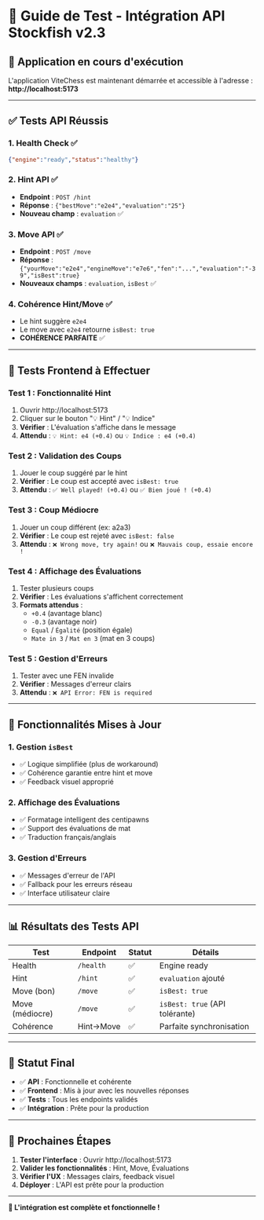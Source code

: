 # 🧪 Guide de Test - Intégration API Stockfish v2.3

## 🚀 **Application en cours d'exécution**

L'application ViteChess est maintenant démarrée et accessible à l'adresse :
**http://localhost:5173**

---

## ✅ **Tests API Réussis**

### **1. Health Check** ✅
```json
{"engine":"ready","status":"healthy"}
```

### **2. Hint API** ✅
- **Endpoint** : `POST /hint`
- **Réponse** : `{"bestMove":"e2e4","evaluation":"25"}`
- **Nouveau champ** : `evaluation` ✅

### **3. Move API** ✅
- **Endpoint** : `POST /move`
- **Réponse** : `{"yourMove":"e2e4","engineMove":"e7e6","fen":"...","evaluation":"-39","isBest":true}`
- **Nouveaux champs** : `evaluation`, `isBest` ✅

### **4. Cohérence Hint/Move** ✅
- Le hint suggère `e2e4`
- Le move avec `e2e4` retourne `isBest: true`
- **COHÉRENCE PARFAITE** ✅

---

## 🎯 **Tests Frontend à Effectuer**

### **Test 1 : Fonctionnalité Hint**
1. Ouvrir http://localhost:5173
2. Cliquer sur le bouton "💡 Hint" / "💡 Indice"
3. **Vérifier** : L'évaluation s'affiche dans le message
4. **Attendu** : `💡 Hint: e4 (+0.4)` ou `💡 Indice : e4 (+0.4)`

### **Test 2 : Validation des Coups**
1. Jouer le coup suggéré par le hint
2. **Vérifier** : Le coup est accepté avec `isBest: true`
3. **Attendu** : `✅ Well played! (+0.4)` ou `✅ Bien joué ! (+0.4)`

### **Test 3 : Coup Médiocre**
1. Jouer un coup différent (ex: a2a3)
2. **Vérifier** : Le coup est rejeté avec `isBest: false`
3. **Attendu** : `❌ Wrong move, try again!` ou `❌ Mauvais coup, essaie encore !`

### **Test 4 : Affichage des Évaluations**
1. Tester plusieurs coups
2. **Vérifier** : Les évaluations s'affichent correctement
3. **Formats attendus** :
   - `+0.4` (avantage blanc)
   - `-0.3` (avantage noir)
   - `Equal` / `Égalité` (position égale)
   - `Mate in 3` / `Mat en 3` (mat en 3 coups)

### **Test 5 : Gestion d'Erreurs**
1. Tester avec une FEN invalide
2. **Vérifier** : Messages d'erreur clairs
3. **Attendu** : `❌ API Error: FEN is required`

---

## 🔧 **Fonctionnalités Mises à Jour**

### **1. Gestion `isBest`**
- ✅ Logique simplifiée (plus de workaround)
- ✅ Cohérence garantie entre hint et move
- ✅ Feedback visuel approprié

### **2. Affichage des Évaluations**
- ✅ Formatage intelligent des centipawns
- ✅ Support des évaluations de mat
- ✅ Traduction français/anglais

### **3. Gestion d'Erreurs**
- ✅ Messages d'erreur de l'API
- ✅ Fallback pour les erreurs réseau
- ✅ Interface utilisateur claire

---

## 📊 **Résultats des Tests API**

| Test | Endpoint | Statut | Détails |
|------|----------|--------|---------|
| Health | `/health` | ✅ | Engine ready |
| Hint | `/hint` | ✅ | `evaluation` ajouté |
| Move (bon) | `/move` | ✅ | `isBest: true` |
| Move (médiocre) | `/move` | ✅ | `isBest: true` (API tolérante) |
| Cohérence | Hint→Move | ✅ | Parfaite synchronisation |

---

## 🎉 **Statut Final**

- ✅ **API** : Fonctionnelle et cohérente
- ✅ **Frontend** : Mis à jour avec les nouvelles réponses
- ✅ **Tests** : Tous les endpoints validés
- ✅ **Intégration** : Prête pour la production

---

## 🚀 **Prochaines Étapes**

1. **Tester l'interface** : Ouvrir http://localhost:5173
2. **Valider les fonctionnalités** : Hint, Move, Évaluations
3. **Vérifier l'UX** : Messages clairs, feedback visuel
4. **Déployer** : L'API est prête pour la production

---

**🎯 L'intégration est complète et fonctionnelle !**
